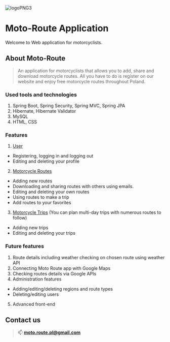 ![logoPNG3](https://user-images.githubusercontent.com/104422808/201966572-b3995270-5715-41eb-9d5b-fdc34e39293b.png)
# Moto-Route Application
Welcome to Web application for motorcyclists.
## About Moto-Route
>An application for motorcyclists that allows you to add, share and download motorcycle routes.
>All you have to do is register on our website and enjoy free motorcycle routes throughout Poland.
### Used tools and technologies
1. Spring Boot, Spring Security, Spring MVC, Spring JPA
2. Hibernate, Hibernate Validator
3. MySQL
4. HTML, CSS

### Features
1. <ins>User</ins>
- Registering, logging in and logging out
- Editing and deleting your profile
2. <ins>Motorcycle Routes</ins>
- Adding new routes
- Downloading and sharing routes with others using emails.
- Editing and deleting your own routes
- Using routes to make a trip
- Add routes to your favorites 
3. <ins>Motorcycle Trips</ins> (You can plan multi-day trips with numerous routes to follow) 
- Adding new trips
- Editing and deleting your trips

### Future features
1. Route details including weather checking on chosen route using weather API
2. Connecting Moto Route app with Google Maps
3. Checking routes details via Google APIs
4. Administration features
- Adding/editing/deleting regions and route types
- Deleting/editing users
5. Advanced front-end

## Contact us
>📫 **moto.route.pl@gmail.com**
